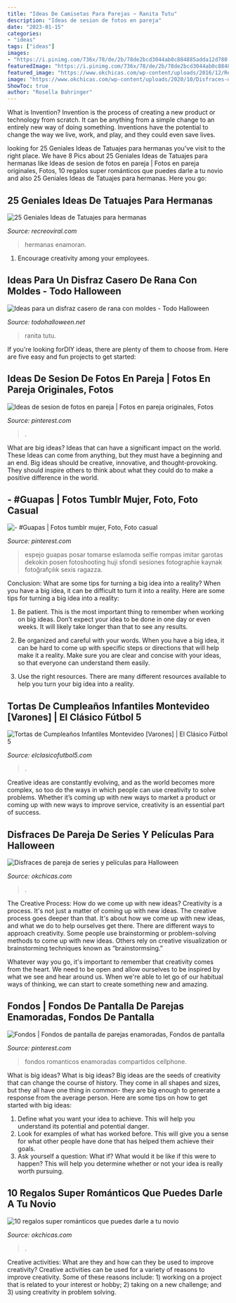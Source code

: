 ```yaml
---
title: "Ideas De Camisetas Para Parejas ~ Ranita Tutu"
description: "Ideas de sesion de fotos en pareja"
date: "2023-01-15"
categories:
- "ideas"
tags: ["ideas"]
images:
- "https://i.pinimg.com/736x/78/de/2b/78de2bcd3044ab0c884885adda12d780.jpg"
featuredImage: "https://i.pinimg.com/736x/78/de/2b/78de2bcd3044ab0c884885adda12d780.jpg"
featured_image: "https://www.okchicas.com/wp-content/uploads/2016/12/Regalos-para-tu-novio-8-1.jpg"
image: "https://www.okchicas.com/wp-content/uploads/2020/10/Disfraces-de-pareja-de-Halloween-5-1114x1536.jpg"
ShowToc: true
author: "Rosella Bahringer"
---
```



What is Invention?
Invention is the process of creating a new product or technology from scratch. It can be anything from a simple change to an entirely new way of doing something. Inventions have the potential to change the way we live, work, and play, and they could even save lives.

	

		
looking for 25 Geniales Ideas de Tatuajes para hermanas you've visit to the right place. We have 8 Pics about 25 Geniales Ideas de Tatuajes para hermanas like Ideas de sesion de fotos en pareja | Fotos en pareja originales, Fotos, 10 regalos super románticos que puedes darle a tu novio and also 25 Geniales Ideas de Tatuajes para hermanas. Here you go:
		
    
## 25 Geniales Ideas De Tatuajes Para Hermanas

<img loading=lazy src="https://www.recreoviral.com/wp-content/uploads/2016/02/25-TATUAJES-HERMANAS-2.jpg" onerror="this.onerror=null;this.src='https://tse3.mm.bing.net/th?id=OIP.ZxI54iDMIutGpqdIqLI1pQHaHa&amp;pid=15.1';" alt="25 Geniales Ideas de Tatuajes para hermanas">

_Source: recreoviral.com_

>hermanas enamoran. 

	

1. Encourage creativity among your employees.

    
## Ideas Para Un Disfraz Casero De Rana Con Moldes - Todo Halloween

<img loading=lazy src="https://lh5.ggpht.com/-NZCXZ2wHmn0/TqHvfTLqEAI/AAAAAAAAFNU/tMGmWlyHIAc/disfrazderanatodohalloween9_thumb.jpg?imgmax=800" onerror="this.onerror=null;this.src='https://tse3.mm.bing.net/th?id=OIP.ITBx7_-uqzvca1rR5Qr7dQAAAA&amp;pid=15.1';" alt="Ideas para un disfraz casero de rana con moldes - Todo Halloween">

_Source: todohalloween.net_

>ranita tutu. 

	

If you're looking forDIY ideas, there are plenty of them to choose from. Here are five easy and fun projects to get started: 

    
## Ideas De Sesion De Fotos En Pareja | Fotos En Pareja Originales, Fotos

<img loading=lazy src="https://i.pinimg.com/736x/bf/84/4c/bf844cdebdf7a026b7656977925db88b.jpg" onerror="this.onerror=null;this.src='https://tse1.mm.bing.net/th?id=OIP.-067zdV1Ra2bPtBxXrKp0gHaLH&amp;pid=15.1';" alt="Ideas de sesion de fotos en pareja | Fotos en pareja originales, Fotos">

_Source: pinterest.com_

>. 

	

What are big ideas? Ideas that can have a significant impact on the world. These Ideas can come from anything, but they must have a beginning and an end. Big ideas should be creative, innovative, and thought-provoking. They should inspire others to think about what they could do to make a positive difference in the world.

    
## - #Guapas | Fotos Tumblr Mujer, Foto, Foto Casual

<img loading=lazy src="https://i.pinimg.com/736x/a2/20/fb/a220fb810a77f376171125d9a72359a2.jpg" onerror="this.onerror=null;this.src='https://tse1.mm.bing.net/th?id=OIP.UaZ0V5RuzgSgUaC673jcqAHaJ3&amp;pid=15.1';" alt="- #Guapas | Fotos tumblr mujer, Foto, Foto casual">

_Source: pinterest.com_

>espejo guapas posar tomarse eslamoda selfie rompas imitar garotas dekokin posen fotoshooting huji sfondi sesiones fotographie kaynak fotoğrafçılık sexis ragazza. 

	

Conclusion: What are some tips for turning a big idea into a reality?
When you have a big idea, it can be difficult to turn it into a reality. Here are some tips for turning a big idea into a reality:
1. Be patient. This is the most important thing to remember when working on big ideas. Don’t expect your idea to be done in one day or even weeks. It will likely take longer than that to see any results.

2. Be organized and careful with your words. When you have a big idea, it can be hard to come up with specific steps or directions that will help make it a reality. Make sure you are clear and concise with your ideas, so that everyone can understand them easily.

3. Use the right resources. There are many different resources available to help you turn your big idea into a reality.

    
## Tortas De Cumpleaños Infantiles Montevideo [Varones] | El Clásico Fútbol 5

<img loading=lazy src="https://www.elclasicofutbol5.com/wp-content/uploads/2015/04/tortas-futbol-15.jpg" onerror="this.onerror=null;this.src='https://tse2.mm.bing.net/th?id=OIP.WDxeOuKJLtA-b2_BZfrRigHaHa&amp;pid=15.1';" alt="Tortas de Cumpleaños Infantiles Montevideo [Varones] | El Clásico Fútbol 5">

_Source: elclasicofutbol5.com_

>. 

	

Creative ideas are constantly evolving, and as the world becomes more complex, so too do the ways in which people can use creativity to solve problems. Whether it’s coming up with new ways to market a product or coming up with new ways to improve service, creativity is an essential part of success.

    
## Disfraces De Pareja De Series Y Películas Para Halloween

<img loading=lazy src="https://www.okchicas.com/wp-content/uploads/2020/10/Disfraces-de-pareja-de-Halloween-5-1114x1536.jpg" onerror="this.onerror=null;this.src='https://tse2.mm.bing.net/th?id=OIP.j9B-8aVAk_wsW0VITa1UjgHaKN&amp;pid=15.1';" alt="Disfraces de pareja de series y películas para Halloween">

_Source: okchicas.com_

>. 

	

The Creative Process: How do we come up with new ideas?
Creativity is a process. It's not just a matter of coming up with new ideas. The creative process goes deeper than that. It's about how we come up with new ideas, and what we do to help ourselves get there.
There are different ways to approach creativity. Some people use brainstorming or problem-solving methods to come up with new ideas. Others rely on creative visualization or brainstorming techniques known as “brainstormsing.”

Whatever way you go, it's important to remember that creativity comes from the heart. We need to be open and allow ourselves to be inspired by what we see and hear around us. When we're able to let go of our habitual ways of thinking, we can start to create something new and amazing.

    
## Fondos | Fondos De Pantalla De Parejas Enamoradas, Fondos De Pantalla

<img loading=lazy src="https://i.pinimg.com/736x/78/de/2b/78de2bcd3044ab0c884885adda12d780.jpg" onerror="this.onerror=null;this.src='https://tse4.mm.bing.net/th?id=OIP.FyQf0g_xJfQ3Ht7duNFcdAHaNL&amp;pid=15.1';" alt="Fondos | Fondos de pantalla de parejas enamoradas, Fondos de pantalla">

_Source: pinterest.com_

>fondos romanticos enamoradas compartidos cellphone. 

	

What is big ideas?
What is big ideas? Big ideas are the seeds of creativity that can change the course of history. They come in all shapes and sizes, but they all have one thing in common- they are big enough to generate a response from the average person. Here are some tips on how to get started with big ideas: 
1. Define what you want your idea to achieve. This will help you understand its potential and potential danger. 
2. Look for examples of what has worked before. This will give you a sense for what other people have done that has helped them achieve their goals. 
3. Ask yourself a question: What if? What would it be like if this were to happen? This will help you determine whether or not your idea is really worth pursuing. 

    
## 10 Regalos Super Románticos Que Puedes Darle A Tu Novio

<img loading=lazy src="https://www.okchicas.com/wp-content/uploads/2016/12/Regalos-para-tu-novio-8-1.jpg" onerror="this.onerror=null;this.src='https://tse3.mm.bing.net/th?id=OIP.Y7kzwnOf9avL-dcIpCMVLwHaMX&amp;pid=15.1';" alt="10 regalos super románticos que puedes darle a tu novio">

_Source: okchicas.com_

>. 

	

Creative activities: What are they and how can they be used to improve creativity?
Creative activities can be used for a variety of reasons to improve creativity. Some of these reasons include: 1) working on a project that is related to your interest or hobby; 2) taking on a new challenge; and 3) using creativity in problem solving.

